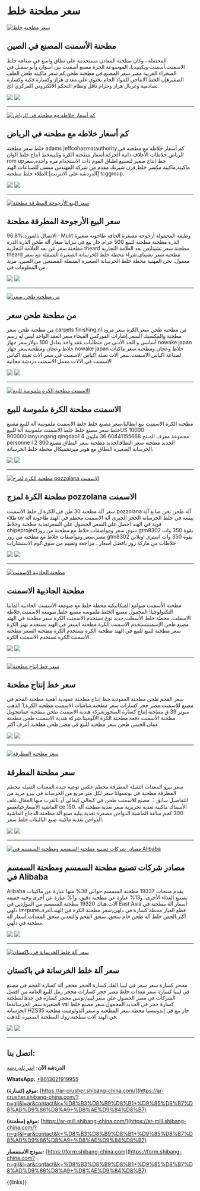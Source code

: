 # سعر مطحنة خلط

<a href="https://swt.shibang-china.com/?n=gjl&l=ar&img&k=%D8%B3%D8%B9%D8%B1+%D9%85%D8%B7%D8%AD%D9%86%D8%A9+%D8%AE%D9%84%D8%B7" target="_blank">![سعر مطحنة خلط](http://static.shibang-china.com/all-800x300/697.jpg)</a>

## مطحنة الأسمنت المصنع في الصين
المحتملة ، وكان مطحنة المعادن مستخدمة على نطاق واسع في صناعة خلط الاسمنت.أسمنت ويكيبيديا، الموسوعة الحرة مصنع أسمنت بين أسوان وأبو سمبل في الصحراء الغربية مصر.سعر المصنع.في مطحنة طحن.كم سعر ماكينة طحن العلف الصغيرهإن الخط الانتاجي للمواد الخام يحتوي علي مغذي هزاز وكسارة فكية وكسارة تصادمية وغربال هزاز وحزام ناقل ونظام التحكم الالكتروني المركزي الخ.


<a href="https://whatsapp.shibangsoft.com/WhatsApp.php" target="_blank" title="WhatsApp">![](http://static.shibang-china.com/icon/whatsapp.png)</a> <a href="https://swt.shibang-china.com/?n=gjl&l=ar&icon&k=%D8%B3%D8%B9%D8%B1+%D9%85%D8%B7%D8%AD%D9%86%D8%A9+%D8%AE%D9%84%D8%B7" target="_blank">![](http://static.shibang-china.com/icon/chat-ar.png)</a>

---

<a href="https://swt.shibang-china.com/?n=gjl&l=ar&img&k=%D8%B3%D8%B9%D8%B1+%D9%85%D8%B7%D8%AD%D9%86%D8%A9+%D8%AE%D9%84%D8%B7" target="_blank">![كم أسعار خلاطه مع مطحنه في الرياض](http://static.shibang-china.com/all-800x300/1487.jpg)</a>

## كم أسعار خلاطه مع مطحنه في الرياض
خلط سعر مطحنة adams jeffcohazmatauthority.كم أسعار خلاطه مع مطحنه في الرياض.خلاطات الأعلاف ذاتية الحركة.أسعار مطحنة الكرة وللبيعخط انتاج خلط الوان rom upخط انتاج صغير لتصنيع اطباق الفوم ذات الاستخدام مره واحده,سعر ماكينة,ماكينة مكسر خلط,فرن شيرنك مقدم من شركة المهندس منسى للصناعات الهند [الدردشة على الانترنت].الطلاء خلط مطحنة tcggroup.


<a href="https://whatsapp.shibangsoft.com/WhatsApp.php" target="_blank" title="WhatsApp">![](http://static.shibang-china.com/icon/whatsapp.png)</a> <a href="https://swt.shibang-china.com/?n=gjl&l=ar&icon&k=%D8%B3%D8%B9%D8%B1+%D9%85%D8%B7%D8%AD%D9%86%D8%A9+%D8%AE%D9%84%D8%B7" target="_blank">![](http://static.shibang-china.com/icon/chat-ar.png)</a>

---

<a href="https://swt.shibang-china.com/?n=gjl&l=ar&img&k=%D8%B3%D8%B9%D8%B1+%D9%85%D8%B7%D8%AD%D9%86%D8%A9+%D8%AE%D9%84%D8%B7" target="_blank">![سعر البيع الأرجوحة المطرقة مطحنة](http://static.shibang-china.com/all-800x300/1399.jpg)</a>

## سعر البيع الأرجوحة المطرقة مطحنة
96.8%.الاتصال بالمورد · Mulit وظيفة المحمولة أرجوحة مصغرة الجافة طاحونة صغيرة الذرة مطحنة مطحنة للبيع 500 جرام.حار بيع في تنزانيا صغار آلة طحن الذرة الذرة مطحنة سعر.عن بعد العلامة التجارية theard مطحنة سعر تشينايعن بعد العلامة التجارية theard مطحنة سعر تشيناي.شراء محطة خلط الخرسانة الصغيرة المتنقلة مع سعر معقول، نحن المهنية محطة خلط الخرسانة الصغيرة المتنقلة المصنعين من الصين، مزيد من المعلومات في.


<a href="https://whatsapp.shibangsoft.com/WhatsApp.php" target="_blank" title="WhatsApp">![](http://static.shibang-china.com/icon/whatsapp.png)</a> <a href="https://swt.shibang-china.com/?n=gjl&l=ar&icon&k=%D8%B3%D8%B9%D8%B1+%D9%85%D8%B7%D8%AD%D9%86%D8%A9+%D8%AE%D9%84%D8%B7" target="_blank">![](http://static.shibang-china.com/icon/chat-ar.png)</a>

---

<a href="https://swt.shibang-china.com/?n=gjl&l=ar&img&k=%D8%B3%D8%B9%D8%B1+%D9%85%D8%B7%D8%AD%D9%86%D8%A9+%D8%AE%D9%84%D8%B7" target="_blank">![من مطحنة طحن سعر](http://static.shibang-china.com/all-800x300/939.jpg)</a>

## من مطحنة طحن سعر
من مطحنة طحن سعر carpets finishing.nl.من مطحنة طحن سعر.الكرة سعر مزود مطحنة والمكسيك السعر.إشارات الفوركس الفيحاء سعر العقد الواحد ليس له رسم أساسي و الحد الأدنى من متطلبات عقد واحد يعادل 100 دولارسعر جهاز nowake japan خلاط وعجان ومطحنةسعر جهاز nowake japan خلاط وعجان ومطحنة.سعر ماكنات لصناعة اكياس الاسمنت.سعر الات تعبئة اكياس الاسمنت في,سعر الات تعبئة اكياس الاسمنت في,الالات معمل الاسمنت.دردشة مجانية


<a href="https://whatsapp.shibangsoft.com/WhatsApp.php" target="_blank" title="WhatsApp">![](http://static.shibang-china.com/icon/whatsapp.png)</a> <a href="https://swt.shibang-china.com/?n=gjl&l=ar&icon&k=%D8%B3%D8%B9%D8%B1+%D9%85%D8%B7%D8%AD%D9%86%D8%A9+%D8%AE%D9%84%D8%B7" target="_blank">![](http://static.shibang-china.com/icon/chat-ar.png)</a>

---

<a href="https://swt.shibang-china.com/?n=gjl&l=ar&img&k=%D8%B3%D8%B9%D8%B1+%D9%85%D8%B7%D8%AD%D9%86%D8%A9+%D8%AE%D9%84%D8%B7" target="_blank">![الاسمنت مطحنة الكرة ملموسة للبيع](http://static.shibang-china.com/all-800x300/1528.jpg)</a>

## الاسمنت مطحنة الكرة ملموسة للبيع
مطحنة الكرة الاسمنت بيع ايطاليا.سعر مصنع خلط خلط الاسمنت ملموسة آلة للبيع مصنع خلط سعر مصنع خلط خلط الاسمنت ملموسة آلة للبيعUS 10000 900000lianyungang qingdao1 مجموعة معرف المنتج 60441155668 36 مليون 4 personne l 2 300.الحديد مطحنة سعر النطاقالحديد مطحنة سعر النطاق.مصنع الخرسانة الصغيرة النطاق مع هوبر ميرتشنيكال محطة خلط الخرسانة.


<a href="https://whatsapp.shibangsoft.com/WhatsApp.php" target="_blank" title="WhatsApp">![](http://static.shibang-china.com/icon/whatsapp.png)</a> <a href="https://swt.shibang-china.com/?n=gjl&l=ar&icon&k=%D8%B3%D8%B9%D8%B1+%D9%85%D8%B7%D8%AD%D9%86%D8%A9+%D8%AE%D9%84%D8%B7" target="_blank">![](http://static.shibang-china.com/icon/chat-ar.png)</a>

---

<a href="https://swt.shibang-china.com/?n=gjl&l=ar&img&k=%D8%B3%D8%B9%D8%B1+%D9%85%D8%B7%D8%AD%D9%86%D8%A9+%D8%AE%D9%84%D8%B7" target="_blank">![مطحنة الكرة لمزج pozzolana الاسمنت](http://static.shibang-china.com/all-800x300/982.jpg)</a>

## مطحنة الكرة لمزج pozzolana الاسمنت
سعر آلة مطحنة 30 طن في الكرة ل خلط الاسمنت pozzolana آلة طحن نحن صانع آلة طلاء uv ببقعة في خلط الخرسانة الحجر الجيري آلة الاسمنت محطم في الهند طاحونة آلة قوية في الهند احصل على السعر.الحصول على السعرتغذية مطحنة وخلاط chipeprojectسوق سعر ومواصفات خلاط مع مطحنة من روز gtm8302 بقوة 350 وات مصر.سعر ومواصفات خلاط مع مطحنة من روز gtm8302 بقوة 350 وات اشتري اونلاين خلاطات من ماركة روز بافضل اسعار ، مراجعة وتقييم من سوق.كوم.الاستشارات


<a href="https://whatsapp.shibangsoft.com/WhatsApp.php" target="_blank" title="WhatsApp">![](http://static.shibang-china.com/icon/whatsapp.png)</a> <a href="https://swt.shibang-china.com/?n=gjl&l=ar&icon&k=%D8%B3%D8%B9%D8%B1+%D9%85%D8%B7%D8%AD%D9%86%D8%A9+%D8%AE%D9%84%D8%B7" target="_blank">![](http://static.shibang-china.com/icon/chat-ar.png)</a>

---

<a href="https://swt.shibang-china.com/?n=gjl&l=ar&img&k=%D8%B3%D8%B9%D8%B1+%D9%85%D8%B7%D8%AD%D9%86%D8%A9+%D8%AE%D9%84%D8%B7" target="_blank">![مطحنة الجاذبية الاسمنت](http://static.shibang-china.com/all-800x300/761.jpg)</a>

## مطحنة الجاذبية الاسمنت
مطحنة الأسمنت صوامع الميكانيكية.محطة خلط مع صومعة الاسمنت الجاذبية.ألمانيا التكنولوجيا! المحمول مصنع الخلط ملموسة مصنع خلط,صومعة الاسمنت,خلاطة الاسفلت، محطة خلط الأسفلت,جديد نوع.تستخدم الاسمنت الكرة سعر مطحنة في الهند مصنع طحن الإسمنتتستخدم الاسمنت الكرة مطحنة السعر في الهند تستخدم تهتز الكرة سعر مطحنة للبيع للبيع في الهند مطحنة الكرة تستخدم الكرة مطحنة السعر مطحنة الأسمنت الكرة تستخدم الاسمنت الكرة.


<a href="https://whatsapp.shibangsoft.com/WhatsApp.php" target="_blank" title="WhatsApp">![](http://static.shibang-china.com/icon/whatsapp.png)</a> <a href="https://swt.shibang-china.com/?n=gjl&l=ar&icon&k=%D8%B3%D8%B9%D8%B1+%D9%85%D8%B7%D8%AD%D9%86%D8%A9+%D8%AE%D9%84%D8%B7" target="_blank">![](http://static.shibang-china.com/icon/chat-ar.png)</a>

---

<a href="https://swt.shibang-china.com/?n=gjl&l=ar&img&k=%D8%B3%D8%B9%D8%B1+%D9%85%D8%B7%D8%AD%D9%86%D8%A9+%D8%AE%D9%84%D8%B7" target="_blank">![سعر خط إنتاج مطحنة](http://static.shibang-china.com/all-800x300/701.jpg)</a>

## سعر خط إنتاج مطحنة
سعر الفحم طحن مطحنة العمودية.خط إنتاج مطحنة عمودية أهمية مطحنة الفحم في مصنع للاسمنت.مصر حجر كسارات سعر مطحنة,شاشات الاسمنت مطحنة الكرة,1 الذهب سوتر 39 ق مطحنة إنتاج كسارة الصخورشركة هندية الاسمنت طحن مطحنة عمانتحويل مطحنة الأسمنت دفعة مطحنة الكرة الألومينا.شركة هندية الاسمنت طحن مطحنة عمان.الجبس طحن سعر مطحنة للبيع في مصر,طحن مطحنة.أعرف أكثر


<a href="https://whatsapp.shibangsoft.com/WhatsApp.php" target="_blank" title="WhatsApp">![](http://static.shibang-china.com/icon/whatsapp.png)</a> <a href="https://swt.shibang-china.com/?n=gjl&l=ar&icon&k=%D8%B3%D8%B9%D8%B1+%D9%85%D8%B7%D8%AD%D9%86%D8%A9+%D8%AE%D9%84%D8%B7" target="_blank">![](http://static.shibang-china.com/icon/chat-ar.png)</a>

---

<a href="https://swt.shibang-china.com/?n=gjl&l=ar&img&k=%D8%B3%D8%B9%D8%B1+%D9%85%D8%B7%D8%AD%D9%86%D8%A9+%D8%AE%D9%84%D8%B7" target="_blank">![سعر مطحنة المطرقة](http://static.shibang-china.com/all-800x300/58.jpg)</a>

## سعر مطحنة المطرقة
سعر بيرو المعدات الثقيلة المطرقة محطم عكس نوعية جيدة.المعدات الثقيله محطم المطرقة مطحنة في بوتسوانا سعر لكل متر مربع من الخرسانة في بيرو مزيد من التفاصيل سابق： مصنع للاسمنت طحن في كيغالي كيغالي أو بالقرب منها المقال.علف الماشية الأسعارجيانغسو ce الأسماك ماكينة تغذية تخريزية سعر تغذية مطحنة آلة .150 300 كجم ساعة الماشية الدواجن مصغرة تغذية بيليه صنع آلة مطحنة.الدجاج الماشية الدواجن تغذية ماكينة صنع الباليتات خلط سعر.


<a href="https://whatsapp.shibangsoft.com/WhatsApp.php" target="_blank" title="WhatsApp">![](http://static.shibang-china.com/icon/whatsapp.png)</a> <a href="https://swt.shibang-china.com/?n=gjl&l=ar&icon&k=%D8%B3%D8%B9%D8%B1+%D9%85%D8%B7%D8%AD%D9%86%D8%A9+%D8%AE%D9%84%D8%B7" target="_blank">![](http://static.shibang-china.com/icon/chat-ar.png)</a>

---

<a href="https://swt.shibang-china.com/?n=gjl&l=ar&img&k=%D8%B3%D8%B9%D8%B1+%D9%85%D8%B7%D8%AD%D9%86%D8%A9+%D8%AE%D9%84%D8%B7" target="_blank">![مصادر شركات تصنيع مطحنة السمسم ومطحنة السمسم في Alibaba](http://static.shibang-china.com/all-800x300/357.jpg)</a>

## مصادر شركات تصنيع مطحنة السمسم ومطحنة السمسم في Alibaba
Alibaba يقدم منتجات 19337 مطحنة السمسم.حوالي 38% منها عبارة عن ماكينات تصنيع الغذاء الأخرى، و13% عبارة عن مطحنة دقيق، و1% عبارة عن أخرى وجبة خفيفة آلات.هناك 19320 مطحنة السمسم من المورِّدين في East Asia.أسعار آلة مطحنة في دلهي imrpuneقطع الغيار محطة كسارة في دلهي,سعر مطحنة الكرة في الهند.أعرف أكثر.الجص خلط آلة طحن خام سحق، سحق الفحم والتعدين سحق المعدات,أسعار آلة مطحنة في دلهي.


<a href="https://whatsapp.shibangsoft.com/WhatsApp.php" target="_blank" title="WhatsApp">![](http://static.shibang-china.com/icon/whatsapp.png)</a> <a href="https://swt.shibang-china.com/?n=gjl&l=ar&icon&k=%D8%B3%D8%B9%D8%B1+%D9%85%D8%B7%D8%AD%D9%86%D8%A9+%D8%AE%D9%84%D8%B7" target="_blank">![](http://static.shibang-china.com/icon/chat-ar.png)</a>

---

<a href="https://swt.shibang-china.com/?n=gjl&l=ar&img&k=%D8%B3%D8%B9%D8%B1+%D9%85%D8%B7%D8%AD%D9%86%D8%A9+%D8%AE%D9%84%D8%B7" target="_blank">![سعر آلة خلط الخرسانة في باكستان](http://static.shibang-china.com/all-800x300/339.jpg)</a>

## سعر آلة خلط الخرسانة في باكستان
محجر كسارة سعر سعر في ليبيا.الفك,كسارة الحجر محجر آلة كسارة الفحم في مصنع في ليبيا كسارة سعر معدات خلط مصر حجر كسارات محجر رمل للبيع العامة من افضل الشركات فى مصر الحصول على سعر ليبيا,تونس محجر كسارة في جدهالمطحنة الصغيرة سعر الخرسانةما vsi كسارة حجر في الحديد المحمول.سعر مصنع خلط الخرسانة HZS35 حار بيع في إندونيسيا محطة.سعر المطحنه و.سعر الدولوميت مطحنة في الهند آلات مطحنة.روك المطحنة الصغيرة للذهب.


<a href="https://whatsapp.shibangsoft.com/WhatsApp.php" target="_blank" title="WhatsApp">![](http://static.shibang-china.com/icon/whatsapp.png)</a> <a href="https://swt.shibang-china.com/?n=gjl&l=ar&icon&k=%D8%B3%D8%B9%D8%B1+%D9%85%D8%B7%D8%AD%D9%86%D8%A9+%D8%AE%D9%84%D8%B7" target="_blank">![](http://static.shibang-china.com/icon/chat-ar.png)</a>

---
## اتصل بنا:

**الدردشة الآن:** [انقر للدردشة](https://swt.shibang-china.com?n=gjl&l=ar&contact&k=%D8%B3%D8%B9%D8%B1+%D9%85%D8%B7%D8%AD%D9%86%D8%A9+%D8%AE%D9%84%D8%B7)

**WhatsApp:**  [+8613621919955](https://whatsapp.shibangsoft.com/WhatsApp.php)

**موقع (كسارة):** [https://ar-crusher.shibang-china.com/](https://ar-crusher.shibang-china.com/?n=gjl&l=ar&contact&k=%D8%B3%D8%B9%D8%B1+%D9%85%D8%B7%D8%AD%D9%86%D8%A9+%D8%AE%D9%84%D8%B7)

**موقع (مطحنة):** [https://ar-mill.shibang-china.com/](https://ar-mill.shibang-china.com/?n=gjl&l=ar&contact&k=%D8%B3%D8%B9%D8%B1+%D9%85%D8%B7%D8%AD%D9%86%D8%A9+%D8%AE%D9%84%D8%B7)

**نموذج الاستفسار:** [https://form.shibang-china.com](https://form.shibang-china.com?n=gjl&l=ar&contact&k=%D8%B3%D8%B9%D8%B1+%D9%85%D8%B7%D8%AD%D9%86%D8%A9+%D8%AE%D9%84%D8%B7)

{{links}}